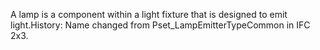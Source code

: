 A lamp is a component within a light fixture that is designed to emit light.History: Name changed from Pset_LampEmitterTypeCommon in IFC 2x3.